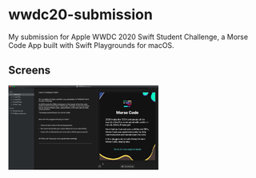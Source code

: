 # wwdc20-submission
My submission for Apple WWDC 2020 Swift Student Challenge, a Morse Code App built with Swift Playgrounds for macOS. 

## Screens

<img src="Demo/screenshots/screen-01.png" width=300>
